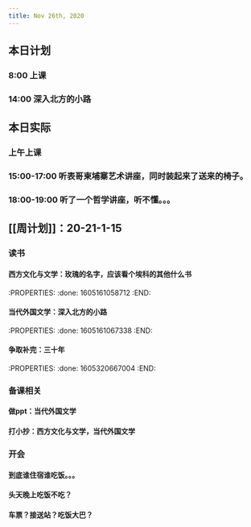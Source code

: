 ```yaml
---
title: Nov 26th, 2020
---
```


## 本日计划
### 8:00 上课
### 14:00 深入北方的小路
## 本日实际
### 上午上课
### 15:00-17:00 听表哥柬埔寨艺术讲座，同时装起来了送来的椅子。
### 18:00-19:00 听了一个哲学讲座，听不懂。。。
##
## [[周计划]]：20-21-1-15
### 读书
#### 西方文化与文学：玫瑰的名字，应该看个埃科的其他什么书
:PROPERTIES:
:done: 1605161058712
:END:
#### 当代外国文学：深入北方的小路
:PROPERTIES:
:done: 1605161067338
:END:
#### 争取补完：三十年
:PROPERTIES:
:done: 1605320667004
:END:
### 备课相关
#### 做ppt：当代外国文学
#### 打小抄：西方文化与文学，当代外国文学
### 开会
#### 到底谁住宿谁吃饭。。。
#### 头天晚上吃饭不吃？
#### 车票？接送站？吃饭大巴？
